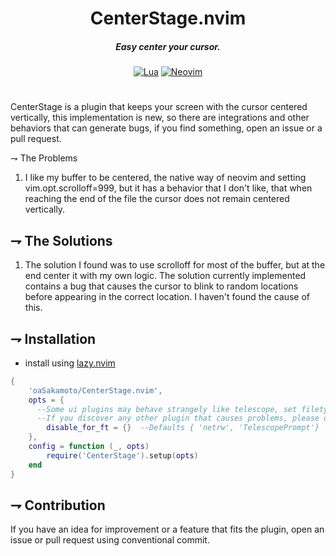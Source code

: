 <div align="center">

# CenterStage.nvim
##### Easy center your cursor.

[![Lua](https://img.shields.io/badge/Lua-blue.svg?style=for-the-badge&logo=lua)](http://www.lua.org)
[![Neovim](https://img.shields.io/badge/Neovim%200.8+-green.svg?style=for-the-badge&logo=neovim)](https://neovim.io)

</div>

# 

CenterStage is a plugin that keeps your screen with the cursor centered vertically, this implementation is new, so there are integrations and other behaviors that can generate bugs, if you find something, open an issue or a pull request.

⇁ The Problems
1. I like my buffer to be centered, the native way of neovim and setting vim.opt.scrolloff=999, but it has a behavior that I don't like, that when reaching the end of the file the cursor does not remain centered vertically.

## ⇁ The Solutions
1. The solution I found was to use scrolloff for most of the buffer, but at the end center it with my own logic. The solution currently implemented contains a bug that causes the cursor to blink to random locations before appearing in the correct location. I haven't found the cause of this.


## ⇁ Installation

* install using [lazy.nvim](https://github.com/folke/lazy.nvim)
```lua
{
    'oaSakamoto/CenterStage.nvim',
    opts = {
      --Some ui plugins may behave strangely like telescope, set filetype to disable.
      --If you discover any other plugin that causes problems, please open an issue or make a pull request in config.lua
        disable_for_ft = {}  --Defaults { 'netrw', 'TelescopePrompt'}
    },
    config = function (_, opts)
        require('CenterStage').setup(opts)
    end
}
```

## ⇁ Contribution

If you have an idea for improvement or a feature that fits the plugin, open an issue or pull request using conventional commit.
